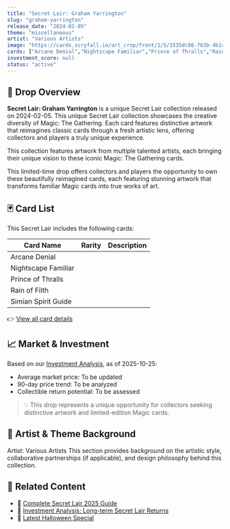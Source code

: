 ```yaml
---
title: "Secret Lair: Graham Yarrington"
slug: "graham-yarrington"
release_date: "2024-02-05"
theme: "miscellaneous"
artist: "Various Artists"
image: "https://cards.scryfall.io/art_crop/front/1/5/1535dc66-763b-4b14-bd2e-684a2fc7cdfb.jpg?1707254015"
cards: ["Arcane Denial","Nightscape Familiar","Prince of Thralls","Rain of Filth","Simian Spirit Guide"]
investment_score: null
status: "active"
---
```


## 💠 Drop Overview
**Secret Lair: Graham Yarrington** is a unique Secret Lair collection released on 2024-02-05. This unique Secret Lair collection showcases the creative diversity of Magic: The Gathering. Each card features distinctive artwork that reimagines classic cards through a fresh artistic lens, offering collectors and players a truly unique experience.

This collection features artwork from multiple talented artists, each bringing their unique vision to these iconic Magic: The Gathering cards.

This limited-time drop offers collectors and players the opportunity to own these beautifully reimagined cards, each featuring stunning artwork that transforms familiar Magic cards into true works of art.

## 🃏 Card List
This Secret Lair includes the following cards:

| Card Name | Rarity | Description |
|-----------|---------|-------------|
| Arcane Denial |  |  |
| Nightscape Familiar |  |  |
| Prince of Thralls |  |  |
| Rain of Filth |  |  |
| Simian Spirit Guide |  |  |

👉 [View all card details](/cards?drop=graham-yarrington)

## 📈 Market & Investment
Based on our [Investment Analysis](/investment/graham-yarrington), as of 2025-10-25:
- Average market price: To be updated
- 90-day price trend: To be analyzed
- Collectible return potential: To be assessed

> 💡 This drop represents a unique opportunity for collectors seeking distinctive artwork and limited-edition Magic cards.

## 🎨 Artist & Theme Background
Artist: Various Artists
This section provides background on the artistic style, collaborative partnerships (if applicable), and design philosophy behind this collection.

## 🔗 Related Content
- 📰 [Complete Secret Lair 2025 Guide](/news/secret-lair-2025-complete-guide)
- 💼 [Investment Analysis: Long-term Secret Lair Returns](/investment)
- 🎃 [Latest Halloween Special](/drops/secret-scare-superdrop-2025)